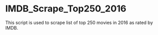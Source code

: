 # IMDB_Scrape_Top250_2016
This script is used to scrape list of top 250 movies in 2016 as rated by IMDB.
